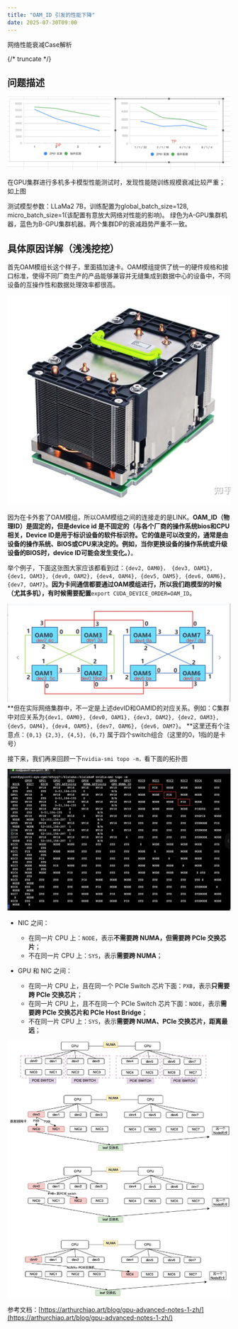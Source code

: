 ```yaml
---
title: "OAM_ID 引发的性能下降"
date: 2025-07-30T09:00
---
```


网络性能衰减Case解析

{/* truncate */}

## 问题描述

![](./llama2-7b-tp-dp.png)

在GPU集群进行多机多卡模型性能测试时，发现性能随训练规模衰减比较严重；如上图

测试模型参数：LLaMa2 7B，训练配置为global_batch_size=128, micro_batch_size=1(该配置有意放大网络对性能的影响)。 绿色为A-GPU集群机器，蓝色为B-GPU集群机器。两个集群DP的衰减趋势严重不一致。

## 具体原因详解（浅浅挖挖）
首先OAM模组长这个样子，里面插加速卡。OAM模组提供了统一的硬件规格和接口标准，使得不同厂商生产的产品能够兼容并无缝集成到数据中心的设备中，不同设备的互操作性和数据处理效率都很高。

![](./oam.png)

因为在卡外套了OAM模组，所以OAM模组之间的连接走的是LINK。**OAM_ID（物理ID）是固定的，但是device id 是不固定的（与各个厂商的操作系统bios和CPU相关，**Device ID是用于标识设备的软件标识符。它的值是可以改变的，通常是由设备的操作系统、BIOS或CPU来决定的。例如，当你更换设备的操作系统或升级设备的BIOS时，device ID可能会发生变化。**）**。

举个例子，下面这张图大家应该都看到过：`{dev2, OAM0}， {dev3, OAM1}, {dev1, OAM3}, {dev0, OAM2}, {dev4, OAM4}, {dev5, OAM5}, {dev6, OAM6}, {dev7, OAM7}`。**因为卡间通信都要通过OAM模组进行，所以我们跑模型的时候（尤其多机），有时候需要配置**`export CUDA_DEVICE_ORDER=OAM_ID`。

![](./topolist.png)
**但在实际网络集群中，不一定是上述devID和OAMID的对应关系。例如：C集群中对应关系为`{dev1, OAM0}, {dev0, OAM1}, {dev3, OAM2}, {dev2, OAM3}, {dev5, OAM4}, {dev4, OAM5}, {dev7, OAM6}, {dev6, OAM7}`。 **这里还有个注意点：`{0,1} {2,3}, {4,5}, {6,7}` 属于四个switch组合（这里的0，1指的是卡号）

接下来，我们再来回顾一下`nvidia-smi topo -m，`看下面的拓扑图

![](./nvidia-smi.png "")

* NIC 之间：
    * 在同一片 CPU 上：`NODE`，表示**不需要跨 NUMA，但需要跨 PCIe 交换芯片**；
    * 不在同一片 CPU 上：`SYS`，表示**需要跨 NUMA**；

* GPU 和 NIC 之间：
    * 在同一片 CPU 上，且在同一个 PCIe Switch 芯片下面：`PXB`，表示**只需要跨 PCIe 交换芯片**；
    * 在同一片 CPU 上，且不在同一个 PCIe Switch 芯片下面：`NODE`，表示**需要跨 PCIe 交换芯片和 PCIe Host Bridge**；
    * 不在同一片 CPU 上：`SYS`，表示**需要跨 NUMA、PCIe 交换芯片，距离最远**；


![](./topolist_flow.png)

参考文档：[https://arthurchiao.art/blog/gpu-advanced-notes-1-zh/](https://arthurchiao.art/blog/gpu-advanced-notes-1-zh/)

